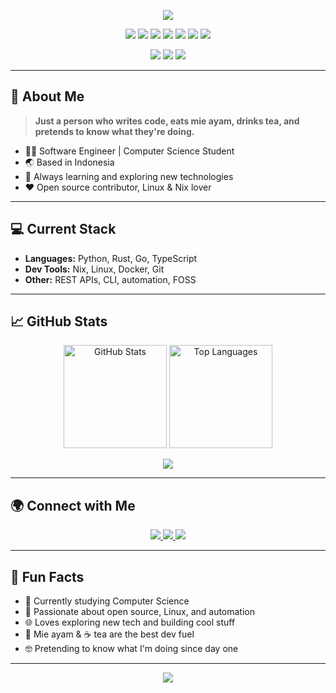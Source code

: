 <!-- Animated Banner -->
<p align="center">
  <img src="https://readme-typing-svg.demolab.com?font=Fira+Code&pause=2000&color=7FD7E0&center=true&width=600&lines=Hi+there!+I'm+hambosto+%F0%9F%91%8B;Software+Engineer+%7C+Open+Source+Fan;Linux+%26+Nix+Enthusiast;Mie+Ayam+%26+Tea+Enjoyer;Always+Learning+and+Exploring+Tech!">
</p>

<!-- Tech Stack Badges -->
<p align="center">
  <img src="https://img.shields.io/badge/Python-3776AB?style=for-the-badge&logo=python&logoColor=white"/>
  <img src="https://img.shields.io/badge/Rust-000000?style=for-the-badge&logo=rust&logoColor=white"/>
  <img src="https://img.shields.io/badge/Go-00ADD8?style=for-the-badge&logo=go&logoColor=white"/>
  <img src="https://img.shields.io/badge/Nix-5277C3?style=for-the-badge&logo=nixos&logoColor=white"/>
  <img src="https://img.shields.io/badge/Linux-FCC624?style=for-the-badge&logo=linux&logoColor=black"/>
  <img src="https://img.shields.io/badge/TypeScript-3178C6?style=for-the-badge&logo=typescript&logoColor=white"/>
  <img src="https://img.shields.io/badge/Docker-2496ED?style=for-the-badge&logo=docker&logoColor=white"/>
</p>

<!-- Quick Bio Badges -->
<p align="center">
  <img src="https://img.shields.io/badge/-Indonesia-00aaff?style=flat-square&logo=googlemaps&logoColor=white" />
  <img src="https://img.shields.io/badge/Computer%20Science-Student-7fd7e0?style=flat-square"/>
  <img src="https://img.shields.io/badge/Open%20Source-Lover-brightgreen?style=flat-square"/>
</p>

---

## 👋 About Me

> **Just a person who writes code, eats mie ayam, drinks tea, and pretends to know what they're doing.**

- 🧑‍💻 Software Engineer | Computer Science Student
- 🌏 Based in Indonesia
- 🧠 Always learning and exploring new technologies
- ❤️ Open source contributor, Linux & Nix lover

---

## 💻 Current Stack

- **Languages:** Python, Rust, Go, TypeScript
- **Dev Tools:** Nix, Linux, Docker, Git
- **Other:** REST APIs, CLI, automation, FOSS

---

## 📈 GitHub Stats

<p align="center">
  <img src="https://github-readme-stats.vercel.app/api?username=hambosto&show_icons=true&theme=tokyonight&hide=issues,contribs" height="165" alt="GitHub Stats"/>
  <img src="https://github-readme-stats.vercel.app/api/top-langs/?username=hambosto&layout=compact&theme=tokyonight" height="165" alt="Top Languages"/>
</p>

<p align="center">
  <img src="https://github-readme-activity-graph.vercel.app/graph?username=hambosto&theme=tokyo-night&custom_title=Contribution+Graph"/>
</p>

---

## 🌍 Connect with Me

<p align="center">
  <a href="https://linkedin/in/hambosto" target="_blank">
    <img src="https://img.shields.io/badge/LinkedIn-hambosto-0077B5?style=for-the-badge&logo=linkedin&logoColor=white">
  </a>
  <a href="https://instagram.com/hambosto" target="_blank">
    <img src="https://img.shields.io/badge/Instagram-hambosto-E4405F?style=for-the-badge&logo=instagram&logoColor=white">
  </a>
  <a href="https://x.com/hambosto" target="_blank">
    <img src="https://img.shields.io/badge/X-hambosto-000?style=for-the-badge&logo=x&logoColor=white">
  </a>
</p>

---

## 🧩 Fun Facts

- 🚀 Currently studying Computer Science
- 💚 Passionate about open source, Linux, and automation
- 🌐 Loves exploring new tech and building cool stuff
- 🍜 Mie ayam & ☕ tea are the best dev fuel
- 🤓 Pretending to know what I'm doing since day one

---

<p align="center">
  <img src="https://capsule-render.vercel.app/api?type=waving&color=gradient&height=120&section=footer"/>
</p>

